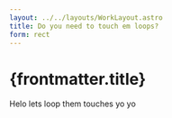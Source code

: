 ```yaml
---
layout: ../../layouts/WorkLayout.astro
title: Do you need to touch em loops?
form: rect
---
```


# {frontmatter.title}

Helo lets loop them touches yo yo
